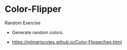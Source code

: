 # Color-Flipper

Random Exercise
- Generate random colors.

- https://mlmariscotes.github.io/Color-Flipper/hex.html

